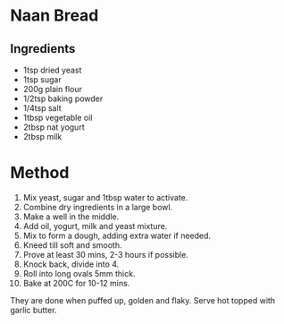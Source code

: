 # Naan Bread

## Ingredients
- 1tsp dried yeast
- 1tsp sugar
- 200g plain flour
- 1/2tsp baking powder
- 1/4tsp salt
- 1tbsp vegetable oil
- 2tbsp nat yogurt
- 2tbsp milk

# Method
1. Mix yeast, sugar and 1tbsp water to activate.
1. Combine dry ingredients in a large bowl.
1. Make a well in the middle.
1. Add oil, yogurt, milk and yeast mixture.
1. Mix to form a dough, adding extra water if needed. 
1. Kneed till soft and smooth.
1. Prove at least 30 mins, 2-3 hours if possible.
1. Knock back, divide into 4. 
1. Roll into long ovals 5mm thick.
1. Bake at 200C for 10-12 mins. 

They are done when puffed up, golden and flaky. Serve hot topped with garlic butter.
